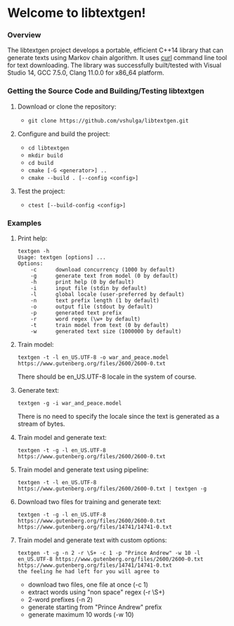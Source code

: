 # Welcome to libtextgen!

### Overview

The libtextgen project develops a portable, efficient C++14 library that can generate texts using Markov chain algorithm. It uses [curl](https://curl.haxx.se) command line tool for text downloading. The library was successfully built/tested with Visual Studio 14, GCC 7.5.0, Clang 11.0.0 for x86_64 platform.

### Getting the Source Code and Building/Testing libtextgen

1. Download or clone the repository:
    * `git clone https://github.com/vshulga/libtextgen.git`

2. Configure and build the project:
    * `cd libtextgen`
    * `mkdir build`
    * `cd build`
    * `cmake [-G <generator>] ..`
    * `cmake --build . [--config <config>]`
    
3. Test the project:
    * `ctest [--build-config <config>]`
    
### Examples

1. Print help:
    ```
    textgen -h
    Usage: textgen [options] ...
    Options:
        -c      download concurrency (1000 by default)
        -g      generate text from model (0 by default)
        -h      print help (0 by default)
        -i      input file (stdin by default)
        -l      global locale (user-preferred by default)
        -n      text prefix length (1 by default)
        -o      output file (stdout by default)
        -p      generated text prefix
        -r      word regex (\w+ by default)
        -t      train model from text (0 by default)
        -w      generated text size (1000000 by default)
    ```
2. Train model:
    ```
    textgen -t -l en_US.UTF-8 -o war_and_peace.model https://www.gutenberg.org/files/2600/2600-0.txt
    ```
    There should be en_US.UTF-8 locale in the system of course.
    
3. Generate text:
    ```
    textgen -g -i war_and_peace.model
    ```
    There is no need to specify the locale since the text is generated as a stream of bytes.
    
4. Train model and generate text:
    ```
    textgen -t -g -l en_US.UTF-8 https://www.gutenberg.org/files/2600/2600-0.txt
    ```
    
5. Train model and generate text using pipeline:
    ```
    textgen -t -l en_US.UTF-8 https://www.gutenberg.org/files/2600/2600-0.txt | textgen -g
    ```
    
6. Download two files for training and generate text:
    ```
    textgen -t -g -l en_US.UTF-8 https://www.gutenberg.org/files/2600/2600-0.txt https://www.gutenberg.org/files/14741/14741-0.txt
    ```
    
7. Train model and generate text with custom options:
    ```
    textgen -t -g -n 2 -r \S+ -c 1 -p "Prince Andrew" -w 10 -l en_US.UTF-8 https://www.gutenberg.org/files/2600/2600-0.txt https://www.gutenberg.org/files/14741/14741-0.txt
    the feeling he had left for you will agree to 
    ```
    
    * download two files, one file at once (-c 1)
    * extract words using "non space" regex (-r \\S+)
    * 2-word prefixes (-n 2)
    * generate starting from "Prince Andrew" prefix
    * generate maximum 10 words (-w 10)
